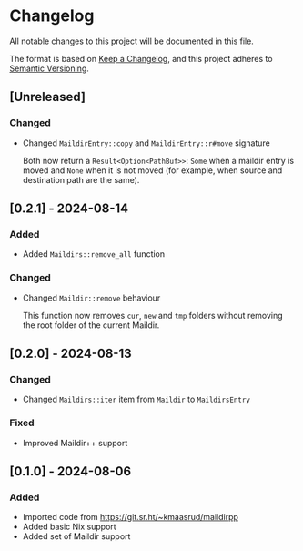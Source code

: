 # Changelog

All notable changes to this project will be documented in this file.

The format is based on [Keep a Changelog](https://keepachangelog.com/en/1.0.0/),
and this project adheres to [Semantic Versioning](https://semver.org/spec/v2.0.0.html).

## [Unreleased]

### Changed

- Changed `MaildirEntry::copy` and `MaildirEntry::r#move` signature

  Both now return a `Result<Option<PathBuf>>`: `Some` when a maildir entry is moved and `None` when it is not moved (for example, when source and destination path are the same).

## [0.2.1] - 2024-08-14

### Added

- Added `Maildirs::remove_all` function

### Changed

- Changed `Maildir::remove` behaviour

  This function now removes `cur`, `new` and `tmp` folders without removing the root folder of the current Maildir.

## [0.2.0] - 2024-08-13

### Changed

- Changed `Maildirs::iter` item from `Maildir` to `MaildirsEntry`

### Fixed

- Improved Maildir++ support

## [0.1.0] - 2024-08-06

### Added

- Imported code from <https://git.sr.ht/~kmaasrud/maildirpp>
- Added basic Nix support
- Added set of Maildir support
